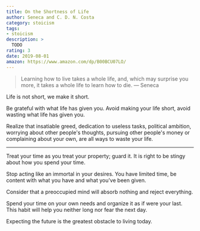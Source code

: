 ```yaml
---
title: On the Shortness of Life
author: Seneca and C. D. N. Costa
category: stoicism
tags:
- stoicism
description: >
  TODO
rating: 3
date: 2019-08-01
amazon: https://www.amazon.com/dp/B00BCU07LO/
---
```


> Learning how to live takes a whole life, and, which may surprise you more, it
> takes a whole life to learn how to die. — Seneca

Life is not short, we make it short.

Be grateful with what life has given you. Avoid making your life short, avoid
wasting what life has given you.

Realize that insatiable greed, dedication to useless tasks, political ambition,
worrying about other people's thoughts, pursuing other people's money or
complaining about your own, are all ways to waste your life.

---

Treat your time as you treat your property; guard it. It is right to be stingy
about how you spend your time.

Stop acting like an immortal in your desires. You have limited time, be content
with what you have and what you've been given.

Consider that a preoccupied mind will absorb nothing and reject everything.

Spend your time on your own needs and organize it as if were your last. This
habit will help you neither long nor fear the next day.

Expecting the future is the greatest obstacle to living today.



